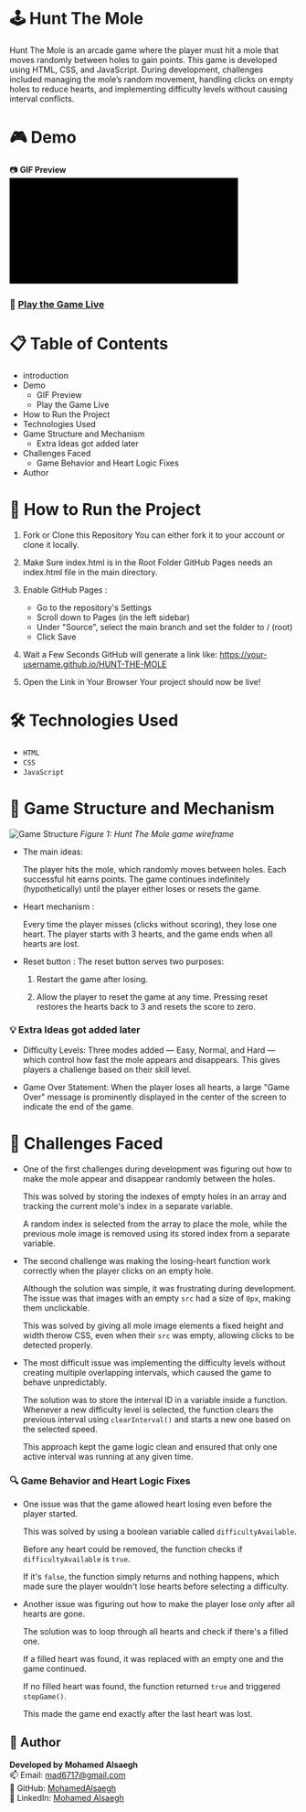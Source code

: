 # 🕹️ Hunt The Mole

Hunt The Mole is an arcade game where the player must hit a mole that moves randomly between holes to gain points. This game is developed using HTML, CSS, and JavaScript. During development, challenges included managing the mole’s random movement, handling clicks on empty holes to reduce hearts, and implementing difficulty levels without causing interval conflicts.

# 🎮 Demo

📷 **GIF Preview**  
![Watch the demo video !](demo.gif)

### 🔗 **[Play the Game Live](https://hunt-the-mole.surge.sh/)**

<!-- Visual preview or link to live demo. -->

# 📋 Table of Contents

- introduction
- Demo
  - GIF Preview
  - Play the Game Live
- How to Run the Project
- Technologies Used
- Game Structure and Mechanism
  - Extra Ideas got added later
- Challenges Faced
  - Game Behavior and Heart Logic Fixes
- Author

# 🚀 How to Run the Project

1. Fork or Clone this Repository You can either fork it to your account or clone it locally.
2. Make Sure index.html is in the Root Folder GitHub Pages needs an index.html file in the main directory.
3. Enable GitHub Pages :
   - Go to the repository's Settings
   - Scroll down to Pages (in the left sidebar)
   - Under "Source", select the main branch and set the folder to / (root)
   - Click Save
4. Wait a Few Seconds GitHub will generate a link like: https://your-username.github.io/HUNT-THE-MOLE

5. Open the Link in Your Browser Your project should now be live!

# 🛠 Technologies Used

- `HTML`
- `CSS`
- `JavaScript`

# 🧠 Game Structure and Mechanism

![Game Structure](https://i.imgur.com/T4VM26g.jpeg)
_Figure 1: Hunt The Mole game wireframe_

- The main ideas:

  The player hits the mole, which randomly moves between holes. Each successful hit earns points. The game continues indefinitely (hypothetically) until the player either loses or resets the game.

- Heart mechanism :

  Every time the player misses (clicks without scoring), they lose one heart. The player starts with 3 hearts, and the game ends when all hearts are lost.

- Reset button : The reset button serves two purposes:

  1. Restart the game after losing.

  2. Allow the player to reset the game at any time.
     Pressing reset restores the hearts back to 3 and resets the score to zero.

### 💡 Extra Ideas got added later

- Difficulty Levels: Three modes added — Easy, Normal, and Hard — which control how fast the mole appears and disappears. This gives players a challenge based on their skill level.

- Game Over Statement: When the player loses all hearts, a large "Game Over" message is prominently displayed in the center of the screen to indicate the end of the game.

# 🧩 Challenges Faced <!-- Problems encountered during development and how you solved them. -->

- One of the first challenges during development was figuring out how to make the mole appear and disappear randomly between the holes.

  This was solved by storing the indexes of empty holes in an array and tracking the current mole's index in a separate variable.

  A random index is selected from the array to place the mole, while the previous mole image is removed using its stored index from a separate variable.

- The second challenge was making the losing-heart function work correctly when the player clicks on an empty hole.

  Although the solution was simple, it was frustrating during development. The issue was that images with an empty `src` had a size of `0px`, making them unclickable.

  This was solved by giving all mole image elements a fixed height and width therow CSS, even when their `src` was empty, allowing clicks to be detected properly.

- The most difficult issue was implementing the difficulty levels without creating multiple overlapping intervals, which caused the game to behave unpredictably.

  The solution was to store the interval ID in a variable inside a function. Whenever a new difficulty level is selected, the function clears the previous interval using `clearInterval()` and starts a new one based on the selected speed.

  This approach kept the game logic clean and ensured that only one active interval was running at any given time.

### 🔍 Game Behavior and Heart Logic Fixes

- One issue was that the game allowed heart losing even before the player started.

  This was solved by using a boolean variable called `difficultyAvailable`.

  Before any heart could be removed, the function checks if `difficultyAvailable` is `true`.

  If it's `false`, the function simply returns and nothing happens, which made sure the player wouldn't lose hearts before selecting a difficulty.

- Another issue was figuring out how to make the player lose only after all hearts are gone.

  The solution was to loop through all hearts and check if there's a filled one.

  If a filled heart was found, it was replaced with an empty one and the game continued.

  If no filled heart was found, the function returned `true` and triggered `stopGame()`.

  This made the game end exactly after the last heart was lost.

## 👤 Author

**Developed by Mohamed Alsaegh**  
📫 Email: [mad6717@gmail.com](mailto:mad6717@gmail.com)  
🔗 GitHub: [MohamedAlsaegh](https://github.com/MohamedAlsaegh)  
💼 LinkedIn: [Mohamed Alsaegh](https://www.linkedin.com/in/mohamed-alsaegh-304ab31a3/)

<!-- How to reach you or link to your profile. -->
